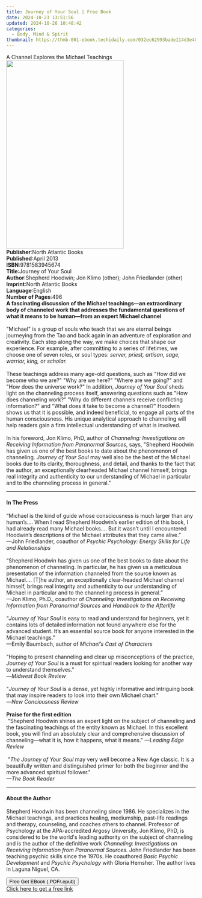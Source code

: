 ```yaml
---
title: Journey of Your Soul | Free Book
date: 2024-10-23 13:51:56
updated: 2024-10-26 10:48:42
categories:
  - Body, Mind & Spirit
thumbnail: https://thmb-001-ebook.techidaily.com/032ec62993bade114d3e405a9dd5c9cd27ebc2bef7b789b539536336708f5311.jpg
---
```

<main id="book-container">
  <div class="flex flex-col">
    <div class="book-brief flex-1 py-6 px-4 sm:p-6 md:py-10 md:px-8">
      <!-- brief-->
      <div class="book-brief-main">
        A Channel Explores the Michael Teachings
      </div>
    </div>
    <div
      class="book-meta-info flex-1 grid gap-4 col-start-1 col-end-3 row-start-1 sm:mb-6 sm:grid-cols-4 lg:gap-6 lg:col-start-2 lg:row-end-6 lg:row-span-6 lg:mb-0"
    >
      <div
        class="book-meta-info-left place-content-center mt-4 p-4 text-sm leading-6 col-start-2 col-span-2 dark:text-slate-400"
      >
        <img
          class="w-full h-500 object-cover rounded-lg sm:h-255 sm:col-span-2 lg:col-span-full"
          src="https://img-001-ebook.techidaily.com/a51133b40bdae09766772618a8e26efbdef276cb9f0c6c1933d26748517a4c2e.jpg"
          alt=""
          width="312"
          height="500"
        />
      </div>
      <div
        class="book-meta-info-right mt-2 col-start-1 row-start-2 col-span-3 self-center"
      >
        <!-- meta data  -->
        <div class="flex flex-col px-4 md:px-8">
          <div class="flex-1">
            <strong>Publisher</strong>:<span class="px-2"
              >North Atlantic Books</span
            >
          </div>
          <div class="flex-1">
            <strong>Published</strong>:<span class="px-2">April 2013</span>
          </div>
          <div class="flex-1">
            <strong>ISBN</strong>:<span class="px-2">9781583945674</span>
          </div>
          <div class="flex-1">
            <strong>Title</strong>:<span class="px-2"
              >Journey of Your Soul</span
            >
          </div>
          <div class="flex-1">
            <strong>Author</strong>:<span class="px-2"
              >Shepherd Hoodwin; Jon Klimo (other); John Friedlander
              (other)</span
            >
          </div>
          <div class="flex-1">
            <strong>Imprint</strong>:<span class="px-2"
              >North Atlantic Books</span
            >
          </div>
          <div class="flex-1">
            <strong>Language</strong>:<span class="px-2">English</span>
          </div>
          <div class="flex-1">
            <strong>Number of Pages</strong>:<span class="px-2">496</span>
          </div>
        </div>
      </div>
    </div>
    <div class="book-description flex-1 py-6 px-4 sm:p-6 md:py-10 md:px-8">
      <div class="book-description-main">
        <div accordion-content="" id="description">
          <b
            >A fascinating discussion of the Michael teachings—an extraordinary
            body of channeled work that addresses the fundamental questions of
            what it means to be human—from an expert Michael channel </b
          ><br /><br />
          "Michael" is a group of souls who teach that we are eternal beings
          journeying from the Tao and back again in an adventure of exploration
          and creativity. Each step along the way, we make choices that shape
          our experience. For example, after committing to a series of
          lifetimes, we choose one of seven roles, or soul types:
          <i>server, priest, artisan, sage, warrior, king,</i> or <i>scholar.</i
          ><br /><br />
          These teachings address many age-old questions, such as "How did we
          become who we are?" "Why are we here?" "Where are we going?" and "How
          does the universe work?" In addition,
          <i>Journey of Your Soul</i> sheds light on the channeling process
          itself, answering questions such as "How does channeling work?" "Why
          do different channels receive conflicting information?" and "What does
          it take to become a channel?" Hoodwin shows us that it is possible,
          and indeed beneficial, to engage all parts of the human consciousness.
          His unique analytical approach to channeling will help readers gain a
          firm intellectual understanding of what is involved.<br /><br />
          In his foreword, Jon Klimo, PhD, author of
          <i
            >Channeling: Investigations on Receiving Information from Paranormal
            Sources</i
          >, says, "Shepherd Hoodwin has given us one of the best books to date
          about the phenomenon of channeling. <i>Journey of Your Soul</i> may
          well also be the best of the Michael books due to its clarity,
          thoroughness, and detail, and thanks to the fact that the author, an
          exceptionally clearheaded Michael channel himself, brings real
          integrity and authenticity to our understanding of Michael in
          particular and to the channeling process in general."
        </div>
        <div class="accordion-fader"></div>
      </div>
    </div>
    <div class="book-excerpts flex-1 py-6 px-4 sm:p-6 md:py-10 md:px-8">
      <!-- excerpts-->
      <div class="book-excerpts-main">
        <hr />
        <h4 class="placeholder placeholder-heading">
          <span>In The Press</span>
        </h4>
        <p>
          “Michael is the kind of guide whose consciousness is much larger than
          any human’s.… When I read Shepherd Hoodwin’s earlier edition of this
          book, I had already read many Michael books.… But it wasn’t until I
          encountered Hoodwin’s descriptions of the Michael attributes that they
          came alive.”<br />—John Friedlander, coauthor of
          <i>Psychic Psychology: Energy Skills for Life and Relationships</i
          ><br /><br />
          “Shepherd Hoodwin has given us one of the best books to date about the
          phenomenon of channeling. In particular, he has given us a meticulous
          presentation of the information channeled from the source known as
          Michael.… [T]he author, an exceptionally clear-headed Michael channel
          himself, brings real integrity and authenticity to our understanding
          of Michael in particular and to the channeling process in general.”<br />—Jon
          Klimo, Ph.D., coauthor of
          <i
            >Channeling: Investigations on Receiving Information from Paranormal
            Sources </i
          >and <i>Handbook to the Afterlife</i><br /><br />
          “<i>Journey of Your Soul</i> is easy to read and understand for
          beginners, yet it contains lots of detailed information not found
          anywhere else for the advanced student. It’s an essential source book
          for anyone interested in the Michael teachings.”<br />—Emily Baumbach,
          author of <i>Michael’s Cast of Characters</i><br /><br />"Hoping to
          present channeling and clear up misconceptions of the practice,
          <i>Journey of Your Soul</i> is a must for spiritual readers looking
          for another way to understand themselves."<br />
          —<i>Midwest Book Review<br /></i><br />"<i>Journey of Your Soul</i
          >&nbsp;is a dense, yet highly informative and intriguing book that may
          inspire readers to look into their own Michael chart."<br />—<i
            >New Conciousness Review</i
          ><br /><b><br />Praise for the first edition</b><br />&nbsp;"Shepherd
          Hoodwin shines an expert light on the subject of channeling and the
          fascinating teachings of the entity known as Michael. In this
          excellent book, you will find an absolutely clear and comprehensive
          discussion of channeling—what it is, how it happens, what it means."
          <i>—Leading Edge Review</i><br /><br />&nbsp;"<i
            >The Journey of Your Soul</i
          >
          may very well become a New Age classic. It is a beautifully written
          and distinguished primer for both the beginner and the more advanced
          spiritual follower."<br /><i>—The Book Reader</i>
        </p>
      </div>
    </div>
    <div class="book-about-author flex-1 py-6 px-4 sm:p-6 md:py-10 md:px-8">
      <!-- about author-->
      <div class="book-main-author-main">
        <hr />
        <h4 class="placeholder placeholder-heading">
          <span>About the Author</span>
        </h4>
        <p>
          Shepherd Hoodwin&nbsp;has been channeling since 1986. He specializes
          in the Michael teachings, and practices healing, mediumship, past-life
          readings and therapy, counseling, and coaches others to channel.
          Professor of Psychology at the APA-accredited Argosy University, Jon
          Klimo, PhD, is considered to be the world's leading authority on the
          subject of channeling and is the author of the definitive work
          <i
            >Channeling: Investigations on Receiving Information from Paranormal
            Sources.</i
          >&nbsp;John Friedlander&nbsp;has been teaching psychic skills since
          the 1970s. He coauthored <i>Basic Psychic Development</i> and
          <i>Psychic Psychology</i> with Gloria Hemsher. The author lives in
          Laguna Niguel, CA.
        </p>
      </div>
    </div>
    <div class="book-free-get flex-1 py-6 px-4 sm:p-6 md:py-10 md:px-8">
      <button
        id="btn-free-get"
        class="bg-blue-500 hover:bg-blue-700 text-white font-bold py-2 px-4 rounded"
      >
        Free Get EBook (.PDF/.epub)
      </button>
      <div id="countdown-display" class="px-2 text-lg mt-2"></div>
      <a
        id="free-link"
        class="hidden bg-blue-500 hover:bg-blue-700 text-white font-bold py-2 px-4 rounded"
        href="https://www.ebooks.com/en-us/book/906160/journey-of-your-soul/shepherd-hoodwin/"
        target="_blank"
        >Click here to get a free link</a
      >
    </div>
    <script>
      let countdownTime = 0;
      let countdownInterval = null;
      document
        .getElementById('btn-free-get')
        .addEventListener('click', startCountdown);
      function startCountdown() {
        countdownTime = new Date().getTime() + 60000 * 3;
        countdownInterval = setInterval(updateCountdown, 1000);
        document.getElementById('btn-free-get').disabled = true;
        document
          .getElementById('btn-free-get')
          .classList.add('bg-gray-500', 'cursor-not-allowed');
      }
      function updateCountdown() {
        let currentTime = new Date().getTime();
        let timeLeft = countdownTime - currentTime;
        let secondsLeft = Math.floor(timeLeft / 1000);
        document.getElementById('countdown-display').innerHTML =
          `Remaining time: ${secondsLeft} seconds.`;
        if (secondsLeft <= 0) {
          clearInterval(countdownInterval);
          document.getElementById('btn-free-get').classList.add('hidden');
          document.getElementById('free-link').classList.remove('hidden');
          document.getElementById('countdown-display').innerHTML = '';
        }
      }
    </script>
  </div>
</main>
